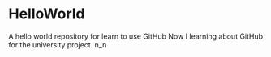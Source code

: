 # HelloWorld
A hello world repository for learn to use GitHub
Now I learning about GitHub for the university project.
n_n
